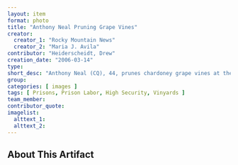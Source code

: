 ```yaml
---
layout: item
format: photo
title: "Anthony Neal Pruning Grape Vines"
creator:
  creator_1: "Rocky Mountain News"
  creator_2: "Maria J. Avila"
contributor: "Heiderscheidt, Drew"
creation_date: "2006-03-14"
type:
short_desc: "Anthony Neal (CQ), 44, prunes chardoney grape vines at the East Canon City Complex of Colorado state prison Tuesday March 14, 2006. The vinyards are one of the many businesses within the complex, which is profitable for the prison. The East Canon City Complex of Colorado state prison is a self-sufficient prison that requires no funding from the state."
group:
categories: [ images ] 
tags: [ Prisons, Prison Labor, High Security, Vinyards ]
team_member:
contributor_quote:
imagelist:
  alttext_1:
  alttext_2:
---
```

## About This Artifact

